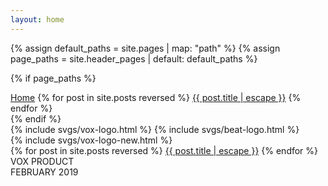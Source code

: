 ```yaml
---
layout: home
---
```


{% assign default_paths = site.pages | map: "path" %}
{% assign page_paths = site.header_pages | default: default_paths %}
<div class="hamburger">
  <div class="hamburger-box">
    <div class="hamburger-inner"></div>
  </div>
</div>

{% if page_paths %}
<nav class="c-nav projects">
  <div class="nav-items">
    <a href="/">Home</a>
    {% for post in site.posts reversed %}
      <a class="" href="{{ post.url | escape }}">{{ post.title | escape }}</a>
    {% endfor %}
    <!--<a class="" href="https://voxproduct.typeform.com/to/HYilPS" target="_blank">Sign Up</a>-->
  </div>
</nav>
{% endif %}

<div class="c-post--intro">
  <div class="c-beat-logo">
    {% include svgs/vox-logo.html %}
    {% include svgs/beat-logo.html %}
  </div>

  <div class="c-seal">
    {% include svgs/vox-logo-new.html %}
  </div>

  <div class="c-about-main">
    {% for post in site.posts reversed %}
      <a class="nav-items" href="{{ post.url | escape }}">{{ post.title | escape }}</a>
    {% endfor %}
    <!--<a class="" href="https://voxproduct.typeform.com/to/HYilPS" target="_blank">Sign Up</a>-->
  </div>

  <div class="c-post-tag-left">
    VOX PRODUCT
  </div>

  <div class="c-post-tag-right">
    FEBRUARY 2019
  </div>

  <div style="height: 10vw;"></div>
  <div style="height: 10vw;"></div>

</div>
